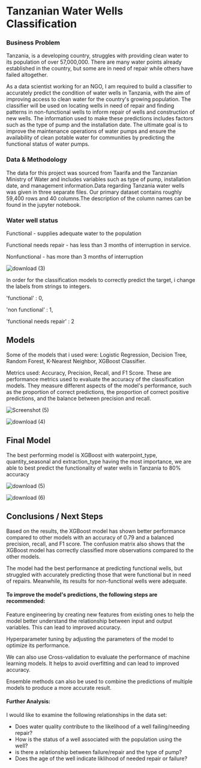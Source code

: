 
# Tanzanian Water Wells Classification
### Business Problem
Tanzania, is a developing country, struggles with providing clean water to its population of over 57,000,000. There are many water points already established in the country, but some are in need of repair while others have failed altogether.

As a data scientist working for an NGO, I am required to build a classifier to accurately predict the condition of water wells in Tanzania, with the aim of improving access to clean water for the country's growing population. The classifier will be used on locating wells in need of repair and finding patterns in non-functional wells to inform repair of wells and construction of new wells. The information used to make these predictions includes factors such as the type of pump and the installation date. The ultimate goal is to improve the maintenance operations of water pumps and ensure the availability of clean potable water for communities by predicting the functional status of water pumps.

### Data & Methodology
The data for this project was sourced from Taarifa and the Tanzanian Ministry of Water and includes variables such as type of pump, installation date, and management information.Data regarding Tanzania water wells was given in three separate files. Our primary dataset contains roughly 59,400 rows and 40 columns.The description of the column names can be found in the jupyter notebook.

### Water well status
Functional - supplies adequate water to the population

Functional needs repair - has less than 3 months of interruption in service.

Nonfunctional  - has more than 3 months of interruption


![download (3)](https://user-images.githubusercontent.com/113707140/217998615-29b81921-0846-464b-b17c-bb86c42f1e59.png)

In order for the classification models to correctly predict the target, i change the labels from strings to integers.

'functional' : 0, 

'non functional' : 1, 

'functional needs repair' : 2

## Models
Some of the models that i used were: Logistic Regression, Decision Tree, Random Forest, K-Nearest Neighbor, XGBoost Classifier. 

Metrics used: Accuracy, Precision, Recall, and F1 Score. These are performance metrics used to evaluate the accuracy of the classification models. They measure different aspects of the model's performance, such as the proportion of correct predictions, the proportion of correct positive predictions, and the balance between precision and recall.


![Screenshot (5)](https://user-images.githubusercontent.com/113707140/218021196-87bf1e21-d238-45ba-9340-8456e9556f88.png)



![download (4)](https://user-images.githubusercontent.com/113707140/218000368-613373e5-bbd9-4840-adb6-c5ccb348e590.png)

## Final Model
The best performing model is XGBoost with waterpoint_type, quantity_seasonal and extraction_type having the most importance, we are able to best predict the functionality of water wells in Tanzania to 80% accuracy

![download (5)](https://user-images.githubusercontent.com/113707140/218001143-36127a0d-b112-4d91-ae6d-0323de9a033f.png)

![download (6)](https://user-images.githubusercontent.com/113707140/218001204-28bbaebf-4408-474e-8a10-564d3c2eea98.png)


## Conclusions / Next Steps
Based on the results, the XGBoost model has shown better performance compared to other models with an accuracy of 0.79 and a balanced precision, recall, and F1 score. The confusion matrix also shows that the XGBoost model has correctly classified more observations compared to the other models.

The model had the best performance at predicting functional wells, but struggled with accurately predicting those that were functional but in need of repairs. Meanwhile, its results for non-functional wells were adequate.

#### To improve the model's predictions, the following steps are recommended:

Feature engineering by creating new features from existing ones to help the model better understand the relationship between input and output variables. This can lead to improved accuracy.

Hyperparameter tuning by adjusting the parameters of the model to optimize its performance.

We can also use Cross-validation to evaluate the performance of machine learning models. It helps to avoid overfitting and can lead to improved accuracy.

Ensemble methods can also be used to combine the predictions of multiple models to produce a more accurate result.

#### Further Analysis:
I would like to examine the following relationships in the data set:

* Does water quality contribute to the likelihood of a well failing/needing repair?
* How is the status of a well associated with the population using the well?
* is there a relationship between failure/repair and the type of pump?
* Does the age of the well indicate liklihood of needed repair or failure?


